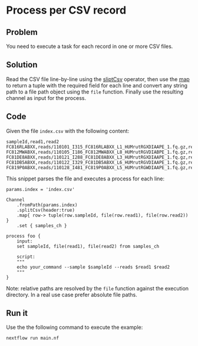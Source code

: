 # Process per CSV record

## Problem 

You need to execute a task for each record in one or more CSV files.

## Solution 

Read the CSV file line-by-line using the [sliptCsv](https://www.nextflow.io/docs/latest/operator.html#splitcsv) operator,
then use the [map](https://www.nextflow.io/docs/latest/operator.html#map) to return a tuple with the required field for each line and convert any string path to a file path object using the `file` function. 
Finally use the resulting channel as input for the process. 

## Code

Given the file `index.csv` with the following content: 

```
sampleId,read1,read2
FC816RLABXX,reads/110101_I315_FC816RLABXX_L1_HUMrutRGXDIAAPE_1.fq.gz,reads/110101_I315_FC816RLABXX_L1_HUMrutRGXDIAAPE_2.fq.gz
FC812MWABXX,reads/110105_I186_FC812MWABXX_L8_HUMrutRGVDIABPE_1.fq.gz,reads/110105_I186_FC812MWABXX_L8_HUMrutRGVDIABPE_2.fq.gz
FC81DE8ABXX,reads/110121_I288_FC81DE8ABXX_L3_HUMrutRGXDIAAPE_1.fq.gz,reads/110121_I288_FC81DE8ABXX_L3_HUMrutRGXDIAAPE_2.fq.gz
FC81DB5ABXX,reads/110122_I329_FC81DB5ABXX_L6_HUMrutRGVDIAAPE_1.fq.gz,reads/110122_I329_FC81DB5ABXX_L6_HUMrutRGVDIAAPE_2.fq.gz
FC819P0ABXX,reads/110128_I481_FC819P0ABXX_L5_HUMrutRGWDIAAPE_1.fq.gz,reads/110128_I481_FC819P0ABXX_L5_HUMrutRGWDIAAPE_2.fq.gz
```

This snippet parses the file and executes a process for each line:

```nextflow
params.index = 'index.csv'

Channel
    .fromPath(params.index)
    .splitCsv(header:true)
    .map{ row-> tuple(row.sampleId, file(row.read1), file(row.read2)) }
    .set { samples_ch }

process foo {
    input:
    set sampleId, file(read1), file(read2) from samples_ch

    script:
    """
    echo your_command --sample $sampleId --reads $read1 $read2
    """
}
```

Note: relative paths are resolved by the `file` function against the execution directory. 
In a real use case prefer absolute file paths.

## Run it

Use the the following command to execute the example:

    nextflow run main.nf


